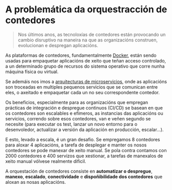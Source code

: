 # A problemática da orquestracción de contedores

> Nos últimos anos, as tecnoloxías de contedores están provocando un cambio disruptivo na maneira na que as organizacións construen, evolucionan e despregan aplicacións.

As plataformas de contedores, fundamentalmente [Docker](https://docker.com/), están sendo usadas para empaquetar aplicacións de xeito que teñan acceso controlado, a un determinado grupo de recursos do sistema operativo que corre nunha máquina  física ou virtual.

Se ademáis nos imos a [arquitecturas de microservicios](https://es.wikipedia.org/wiki/Arquitectura_de_microservicios), onde as aplicacións son troceadas en multiples pequenos servicios que se comunican entre eles, o axeitado e empaquetar cada un no seu correspondente contedor.

Os beneficios, especialmente para as organizacións que empregan prácticas de integración e despregue continuos (CI/CD) se basean en que os contedores son escalables e efímeros, as instancias das aplicacións ou servicios, correndo sobre esos contedores, van e veñen segundo se necesite (para executar os test, lanzar un novo entorno para o desenvoledor, actualizar a versión da aplicación en producción, escalar...).

E esto, levado a escala,  é un gran desafio. Se empregamos 8 contedores para aloxar 4 aplicacións,  a tarefa de desplegar e manter os nosos contedores se pode manexar de xeito manual.  Se pola contra contamos con 2000 contedores e 400 servizos que xestionar, a tarefas de manexalos de xeito manual vólvese realmente dificil.

A orquestación de contedores consiste en **automatizar o despregue**, **manexo**, **escalado**, **conectividade** e **dispoñibilidade dos contedores** que aloxan as nosas aplicacións.
